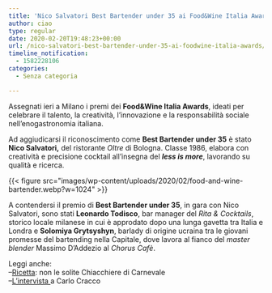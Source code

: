 ```yaml
---
title: 'Nico Salvatori Best Bartender under 35 ai Food&Wine Italia Awards'
author: ciao
type: regular
date: 2020-02-20T19:48:23+00:00
url: /nico-salvatori-best-bartender-under-35-ai-foodwine-italia-awards/
timeline_notification:
  - 1582228106
categories:
  - Senza categoria

---
```

Assegnati ieri a Milano i premi dei **Food&Wine Italia Awards**, ideati per celebrare il talento, la creatività, l’innovazione e la responsabilità sociale nell’enogastronomia italiana.

Ad aggiudicarsi il riconoscimento come **Best Bartender under 35** è stato **Nico Salvatori,** del ristorante _Oltre_ di Bologna. Classe 1986, elabora con creatività e precisione cocktail all’insegna del **_less is more_**, lavorando su qualità e ricerca.


{{< figure src="images/wp-content/uploads/2020/02/food-and-wine-bartender.webp?w=1024" >}}


A contendersi il premio di **Best Bartender under 35**, in gara con Nico Salvatori, sono stati **Leonardo Todisco**, bar manager del _Rita & Cocktails_, storico locale milanese in cui è approdato dopo una lunga gavetta tra Italia e Londra e **Solomiya Grytsyshyn**, barlady di origine ucraina tra le giovani promesse del bartending nella Capitale, dove lavora al fianco del _master blender_ Massimo D’Addezio al _Chorus Cafè_.

Leggi anche:  
&#8211;<a href="https://aleepepe.com/2020/02/18/ricetta-chiacchiere/" target="_blank" rel="noreferrer noopener" aria-label="Ricetta (apre in una nuova scheda)">Ricetta</a>: non le solite Chiacchiere di Carnevale  
&#8211;<a href="https://aleepepe.com/2019/12/29/tv-il-mio-posto-e-in-cucina-parola-di-carlo-cracco/" target="_blank" rel="noreferrer noopener" aria-label="L'intervista  (apre in una nuova scheda)">L&#8217;intervista </a>a Carlo Cracco